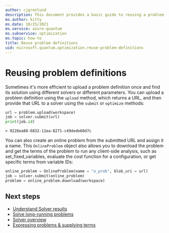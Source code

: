 ```yaml
---
author: cjgronlund
description: This document provides a basic guide to reusing a problem definition when solving problems in Azure Quantum using Python.
ms.author: kitty
ms.date: 10/25/2021
ms.service: azure-quantum
ms.subservice: optimization
ms.topic: how-to
title: Reuse problem definitions
uid: microsoft.quantum.optimization.reuse-problem-definitions
---
```


# Reusing problem definitions

Sometimes it's more efficient to upload a problem definition once and find its solution using different solvers or different parameters. You can upload a problem definition using the `upload` method, which returns a URL, and then provide that URL to a solver using the `submit` or `optimize` methods:

```py
url = problem.upload(workspace)
job = solver.submit(url)
print(job.id)
```

```output
> 9228ea88-6832-11ea-8271-c49dede60d7c
```

You can also create an online problem from the submitted URL and assign it a name. This `OnlineProblem` object also allows you to download the problem and get the terms of the problem to run any client-side analysis, such as set_fixed_variables, evaluate the cost function for a configuration, or get specific terms from variable IDs:

```py
online_problem = OnlineProblem(name = "o_prob", blob_uri = url)
job = solver.submit(online_problem)
problem = online_problem.download(workspace)
```

## Next steps

- [Understand Solver results](xref:microsoft.quantum.optimization.understand-solver-results)
- [Solve long-running problems](xref:microsoft.quantum.optimization.solve-long-running-problems)
- [Solver overview](xref:microsoft.quantum.reference.qio-target-list)
- [Expressing problems & supplying terms](xref:microsoft.quantum.optimization.express-problem)
